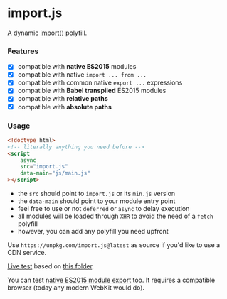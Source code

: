 # import.js
A dynamic [import()](https://tc39.github.io/proposal-dynamic-import/) polyfill.

### Features

  - [x] compatible with **native ES2015** modules
  - [x] compatible with native `import ... from ...`
  - [x] compatible with common native `export ...` expressions
  - [x] compatible with **Babel transpiled** ES2015 modules
  - [x] compatible with **relative paths**
  - [x] compatible with **absolute paths**

### Usage

```html
<!doctype html>
<!-- literally anything you need before -->
<script
    async
    src="import.js"
    data-main="js/main.js"
></script>
```

  * the `src` should point to `import.js` or its `min.js` version
  * the `data-main` should point to your module entry point
  * feel free to use or not `deferred` or `async` to delay execution
  * all modules will be loaded through `XHR` to avoid the need of a `fetch` polyfill
  * however, you can add any polyfill you need upfront

Use `https://unpkg.com/import.js@latest` as source if you'd like to use a CDN service.

[Live test](https://webreflection.github.io/import.js/) based on [this folder](https://github.com/WebReflection/import.js/tree/master/js).

You can test [native ES2015 module export](https://webreflection.github.io/import.js/?native) too. It requires a compatible browser (today any modern WebKit would do).
